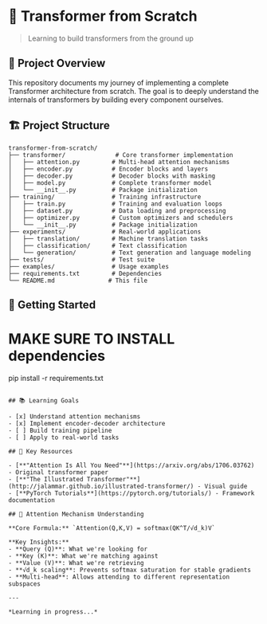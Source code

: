 # 🤖 Transformer from Scratch

> Learning to build transformers from the ground up

## 🎯 Project Overview

This repository documents my journey of implementing a complete Transformer architecture from scratch. The goal is to deeply understand the internals of transformers by building every component ourselves.

## 🏗️ Project Structure

```
transformer-from-scratch/
├── transformer/              # Core transformer implementation
│   ├── attention.py         # Multi-head attention mechanisms
│   ├── encoder.py           # Encoder blocks and layers
│   ├── decoder.py           # Decoder blocks with masking
│   ├── model.py             # Complete transformer model
│   └── __init__.py          # Package initialization
├── training/                # Training infrastructure
│   ├── train.py             # Training and evaluation loops
│   ├── dataset.py           # Data loading and preprocessing
│   ├── optimizer.py         # Custom optimizers and schedulers
│   └── __init__.py          # Package initialization
├── experiments/             # Real-world applications
│   ├── translation/         # Machine translation tasks
│   ├── classification/      # Text classification
│   └── generation/          # Text generation and language modeling
├── tests/                   # Test suite
├── examples/                # Usage examples
├── requirements.txt         # Dependencies
└── README.md               # This file
```

## 🚀 Getting Started

# MAKE SURE TO INSTALL dependencies
pip install -r requirements.txt
```

## 📚 Learning Goals

- [x] Understand attention mechanisms
- [x] Implement encoder-decoder architecture
- [ ] Build training pipeline
- [ ] Apply to real-world tasks

## 🔬 Key Resources

- [**"Attention Is All You Need"**](https://arxiv.org/abs/1706.03762) - Original transformer paper
- [**"The Illustrated Transformer"**](http://jalammar.github.io/illustrated-transformer/) - Visual guide
- [**PyTorch Tutorials**](https://pytorch.org/tutorials/) - Framework documentation

## 🧠 Attention Mechanism Understanding

**Core Formula:** `Attention(Q,K,V) = softmax(QK^T/√d_k)V`

**Key Insights:**
- **Query (Q)**: What we're looking for
- **Key (K)**: What we're matching against
- **Value (V)**: What we're retrieving
- **√d_k scaling**: Prevents softmax saturation for stable gradients
- **Multi-head**: Allows attending to different representation subspaces

---

*Learning in progress...* 